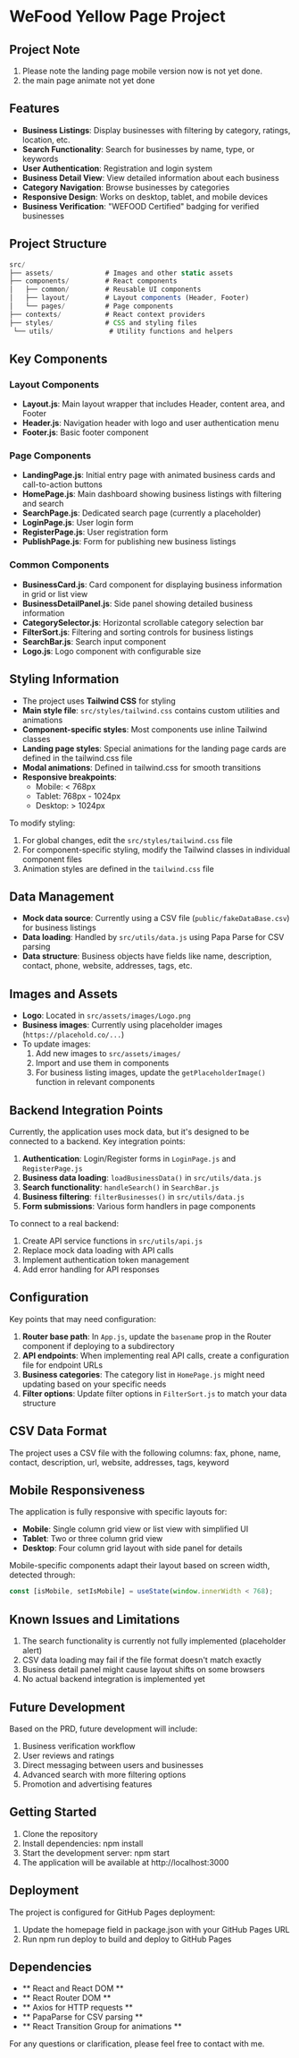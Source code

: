 # WeFood Yellow Page Project

## Project Note

1. Please note the landing page mobile version now is not yet done.
2. the main page animate not yet done

## Features

- **Business Listings**: Display businesses with filtering by category, ratings, location, etc.
- **Search Functionality**: Search for businesses by name, type, or keywords
- **User Authentication**: Registration and login system
- **Business Detail View**: View detailed information about each business
- **Category Navigation**: Browse businesses by categories
- **Responsive Design**: Works on desktop, tablet, and mobile devices
- **Business Verification**: "WEFOOD Certified" badging for verified businesses


## Project Structure
```javascript
src/
├── assets/             # Images and other static assets
├── components/         # React components
│   ├── common/         # Reusable UI components
│   ├── layout/         # Layout components (Header, Footer)
│   └── pages/          # Page components
├── contexts/           # React context providers
├── styles/             # CSS and styling files
 └── utils/              # Utility functions and helpers
```

## Key Components

### Layout Components

- **Layout.js**: Main layout wrapper that includes Header, content area, and Footer
- **Header.js**: Navigation header with logo and user authentication menu
- **Footer.js**: Basic footer component

### Page Components

- **LandingPage.js**: Initial entry page with animated business cards and call-to-action buttons
- **HomePage.js**: Main dashboard showing business listings with filtering and search
- **SearchPage.js**: Dedicated search page (currently a placeholder)
- **LoginPage.js**: User login form
- **RegisterPage.js**: User registration form
- **PublishPage.js**: Form for publishing new business listings

### Common Components

- **BusinessCard.js**: Card component for displaying business information in grid or list view
- **BusinessDetailPanel.js**: Side panel showing detailed business information
- **CategorySelector.js**: Horizontal scrollable category selection bar
- **FilterSort.js**: Filtering and sorting controls for business listings
- **SearchBar.js**: Search input component
- **Logo.js**: Logo component with configurable size

## Styling Information

- The project uses **Tailwind CSS** for styling
- **Main style file**: `src/styles/tailwind.css` contains custom utilities and animations
- **Component-specific styles**: Most components use inline Tailwind classes
- **Landing page styles**: Special animations for the landing page cards are defined in the tailwind.css file
- **Modal animations**: Defined in tailwind.css for smooth transitions
- **Responsive breakpoints**: 
  - Mobile: < 768px
  - Tablet: 768px - 1024px
  - Desktop: > 1024px

To modify styling:
1. For global changes, edit the `src/styles/tailwind.css` file
2. For component-specific styling, modify the Tailwind classes in individual component files
3. Animation styles are defined in the `tailwind.css` file

## Data Management

- **Mock data source**: Currently using a CSV file (`public/fakeDataBase.csv`) for business listings
- **Data loading**: Handled by `src/utils/data.js` using Papa Parse for CSV parsing
- **Data structure**: Business objects have fields like name, description, contact, phone, website, addresses, tags, etc.

## Images and Assets

- **Logo**: Located in `src/assets/images/Logo.png`
- **Business images**: Currently using placeholder images (`https://placehold.co/...`)
- To update images:
  1. Add new images to `src/assets/images/`
  2. Import and use them in components
  3. For business listing images, update the `getPlaceholderImage()` function in relevant components

## Backend Integration Points

Currently, the application uses mock data, but it's designed to be connected to a backend. Key integration points:

1. **Authentication**: Login/Register forms in `LoginPage.js` and `RegisterPage.js`
2. **Business data loading**: `loadBusinessData()` in `src/utils/data.js`
3. **Search functionality**: `handleSearch()` in `SearchBar.js`
4. **Business filtering**: `filterBusinesses()` in `src/utils/data.js`
5. **Form submissions**: Various form handlers in page components

To connect to a real backend:
1. Create API service functions in `src/utils/api.js`
2. Replace mock data loading with API calls
3. Implement authentication token management
4. Add error handling for API responses

## Configuration

Key points that may need configuration:

1. **Router base path**: In `App.js`, update the `basename` prop in the Router component if deploying to a subdirectory
2. **API endpoints**: When implementing real API calls, create a configuration file for endpoint URLs
3. **Business categories**: The category list in `HomePage.js` might need updating based on your specific needs
4. **Filter options**: Update filter options in `FilterSort.js` to match your data structure

## CSV Data Format

The project uses a CSV file with the following columns:
fax, phone, name, contact, description, url, website, addresses, tags, keyword

## Mobile Responsiveness

The application is fully responsive with specific layouts for:
- **Mobile**: Single column grid view or list view with simplified UI
- **Tablet**: Two or three column grid view
- **Desktop**: Four column grid layout with side panel for details

Mobile-specific components adapt their layout based on screen width, detected through:
```javascript
const [isMobile, setIsMobile] = useState(window.innerWidth < 768);
```
## Known Issues and Limitations
1. The search functionality is currently not fully implemented (placeholder alert)
2. CSV data loading may fail if the file format doesn't match exactly
3. Business detail panel might cause layout shifts on some browsers
4. No actual backend integration is implemented yet

## Future Development
Based on the PRD, future development will include:

1. Business verification workflow
2. User reviews and ratings
3. Direct messaging between users and businesses
4. Advanced search with more filtering options
5. Promotion and advertising features

## Getting Started

1. Clone the repository
2. Install dependencies: npm install
3. Start the development server: npm start
4. The application will be available at http://localhost:3000

## Deployment
The project is configured for GitHub Pages deployment:

1. Update the homepage field in package.json with your GitHub Pages URL
2. Run npm run deploy to build and deploy to GitHub Pages

## Dependencies

- ** React and React DOM **
- ** React Router DOM **
- ** Axios for HTTP requests **
- ** PapaParse for CSV parsing **
- ** React Transition Group for animations **

For any questions or clarification, please feel free to contact with me.
